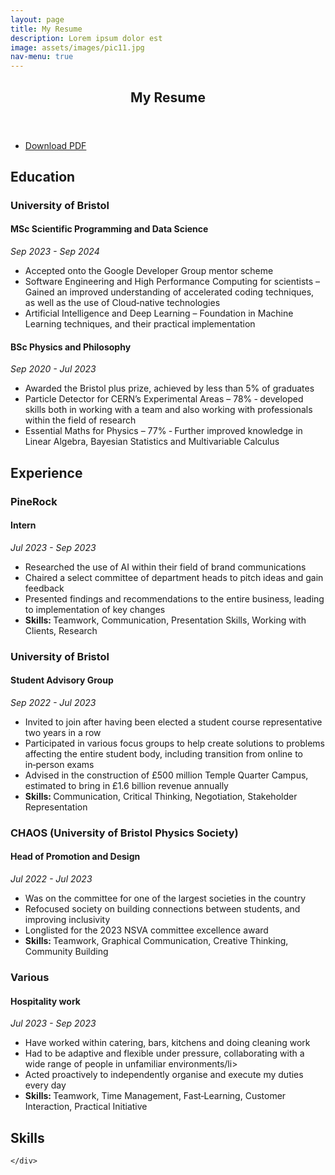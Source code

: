 ```yaml
---
layout: page
title: My Resume
description: Lorem ipsum dolor est
image: assets/images/pic11.jpg
nav-menu: true
---
```


<!-- Main -->
<div id="main" class="alt">

<!-- One -->
<section id="one">
	<div class="inner">
		<header class="major">
			<h1>My Resume</h1>
		</header>
		<div class="content">
	                <ul class="actions">
	                    <li><a href="assets/Max_Dolan_Resume.pdf" download = "Max_Dolan_Resume.pdf" class="button icon fa-download">Download PDF</a></li>
	                </ul>
		</div>
	</div>
</section>

<!-- Education -->
<section id="education">
	<div class="inner">
		
<h2 id="Education">Education</h2>

<h3 id = "uob">University of Bristol</h3>
<h4 id = "masters">MSc Scientific Programming and Data Science</h4>
<i>Sep 2023 - Sep 2024</i>
		<ul>
			<li>Accepted onto the Google Developer Group mentor scheme</li>
			<li>Software Engineering and High Performance Computing for scientists – Gained an improved understanding of accelerated coding techniques, as well as the use of Cloud‑native technologies</li>
			<li>Artificial Intelligence and Deep Learning – Foundation in Machine Learning techniques, and their practical implementation</li>
		</ul>  
  
<h4 id = "undergrad">BSc Physics and Philosophy</h4>
<i>Sep 2020 - Jul 2023</i>
		<ul>
			<li>Awarded the Bristol plus prize, achieved by less than 5% of graduates</li>
			<li>Particle Detector for CERN’s Experimental Areas – 78% ‑ developed skills both in working with a team and also working with professionals within the field of research</li>
			<li>Essential Maths for Physics – 77% ‑ Further improved knowledge in Linear Algebra, Bayesian Statistics and Multivariable Calculus</li>
		</ul>
  </div>
  </section>

<!-- Experience -->

<section id="experience">
	<div class="inner">
		
<h2 id="Experience">Experience</h2>

<h3>PineRock</h3>
<h4>Intern</h4>
<i>Jul 2023 - Sep 2023</i>
		<ul>
			<li>Researched the use of AI within their field of brand communications</li>
			<li>Chaired a select committee of department heads to pitch ideas and gain feedback</li>
			<li>Presented findings and recommendations to the entire business, leading to implementation of key changes</li>
			<li><b>Skills: </b>Teamwork, Communication, Presentation Skills, Working with Clients, Research</li>
		</ul>

<h3>University of Bristol</h3>
<h4>Student Advisory Group</h4>
<i>Sep 2022 - Jul 2023</i>
		<ul>
			<li>Invited to join after having been elected a student course representative two years in a row</li>
			<li>Participated in various focus groups to help create solutions to problems affecting the entire student body, including transition from online to in‑person exams</li>
			<li>Advised in the construction of £500 million Temple Quarter Campus, estimated to bring in £1.6 billion revenue annually</li>
			<li><b>Skills: </b>Communication, Critical Thinking, Negotiation, Stakeholder Representation</li>
		</ul>

<h3>CHAOS (University of Bristol Physics Society)</h3>
<h4>Head of Promotion and Design</h4>
<i>Jul 2022 - Jul 2023</i>
		<ul>
			<li>Was on the committee for one of the largest societies in the country</li>
			<li>Refocused society on building connections between students, and improving inclusivity</li>
			<li>Longlisted for the 2023 NSVA committee excellence award</li>
			<li><b>Skills: </b>Teamwork, Graphical Communication, Creative Thinking, Community Building</li>
		</ul>

<h3>Various</h3>
<h4>Hospitality work</h4>
<i>Jul 2023 - Sep 2023</i>
		<ul>
			<li>Have worked within catering, bars, kitchens and doing cleaning work</li>
			<li>Had to be adaptive and flexible under pressure, collaborating with a wide range of people in unfamiliar environments/li>
			<li>Acted proactively to independently organise and execute my duties every day</li>
			<li><b>Skills: </b>Teamwork, Time Management, Fast‑Learning, Customer Interaction, Practical Initiative</li>
		</ul>
</div>
</section>

<!-- skills -->


<section id="skills">
	<div class="inner">

 <h2 id="Skills">Skills</h2>

</div>
</section>
<!-- Projects -->

<!--<h2 id="Projects"><u>Projects</u></h2>

<h3 id = "pylj">Update the Pylj Python Package</h3>
<i>Apr 2024 - Oct 2024</i>
		<ul>
			<li>Converted entire package to be object‑orientated and take advantage of Python classes</li>
			<li>Implemented use of better visualisation techniques, in addition to improving GitHub checks</li>
			<li><b>Technical Skills:</b>Python (classes), Docker containers, Numba</li>
			<li><b>Soft Skills:</b>Peer programming, Project management, Self‑teaching</li>
		</ul>

<h3 id = "dashboard">California Forest‑Fire Dashboard</h3>
<i>Apr 2024 - Oct 2024</i>
		<ul>
			<li>Located, formatted and cleaned multiple different forms of data, including HDF, netCDF4 and TIFF</li>
			<li>Created online dashboard via Streamlit, finding ways to clearly yet accurately present massive amounts of information</li>
			<li>By merging all data together, and a Machine Learning method, presented new ways of identifying at‑risk areas</li>
			<li><b>Technical Skills:</b>Python(Xarray), Geo‑Mapping, ML methods (Support Vector Machines, Random Forest etc.)</li>
			<li><b>Soft Skills:</b>Peer Programming, Project Management, Data Wrangling, Data Representation</li>
		</ul>

  <h3 id = "pylj">Particle Detector for CERN’s Experimental Areas</h3>
<i>Apr 2024 - Oct 2024</i>
		<ul>
			<li>Worked directly with researchers at CERN to develop single‑photon sensitive detectors for use in high‑energy particle physics experiments in various beam lines</li>
			<li>Maintained sufficient level of accuracy required for subatomic particle detection and produced an intensity monitorcapable of giving over 3 billion readings per second, detecting energies at a photonic level</li>
			<li><b>Technical Skills:</b>Python(pymeasure), Modelling Software (AutoCAD)</li>
			<li><b>Soft Skills:</b>Presentation Skills, Leadership, Teamwork, Project Management, Working with Clients</li>
		</ul>-->

  	</div>


